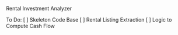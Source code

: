 Rental Investment Analyzer


To Do:
[ ] Skeleton Code Base
[ ] Rental Listing Extraction
[ ] Logic to Compute Cash Flow
